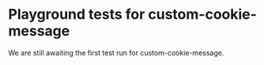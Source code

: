 # Playground tests for custom-cookie-message
We are still awaiting the first test run for custom-cookie-message.
